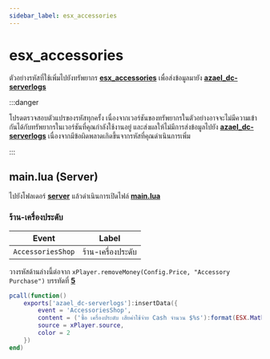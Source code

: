 ```yaml
---
sidebar_label: esx_accessories
---
```


# esx_accessories

ตัวอย่างรหัสที่ใช้เพิ่มไปยังทรัพยากร **[esx_accessories](https://github.com/esx-framework/esx-legacy/tree/main/%5Besx_addons%5D/esx_accessories)** เพื่อส่งข้อมูลมายัง **[azael_dc-serverlogs](../../)**

:::danger

โปรดตรวจสอบตัวแปรของรหัสทุกครั้ง เนื่องจากเวอร์ชันของทรัพยากรในตัวอย่างอาจจะไม่มีความเข้ากันได้กับทรัพยากรในเวอร์ชันที่คุณกำลังใช้งานอยู่ และส่งผลให้ไม่มีการส่งข้อมูลไปยัง **[azael_dc-serverlogs](../../)** เนื่องจากมีข้อผิดพลาดเกิดขึ้นจากรหัสที่คุณดำเนินการเพิ่ม

:::

## main.lua (Server)

ไปยังโฟลเดอร์ **[server](https://github.com/esx-framework/esx-legacy/tree/main/%5Besx_addons%5D/esx_accessories/server)** แล้วดำเนินการเปิดไฟล์ **[main.lua](https://github.com/esx-framework/esx-legacy/blob/main/%5Besx_addons%5D/esx_accessories/server/main.lua)**

### ร้าน-เครื่องประดับ

| Event                                  | Label
|----------------------------------------|----------------------------------------
| `AccessoriesShop`                      | ร้าน-เครื่องประดับ

วางรหัสด้านล่างนี้ต่อจาก `xPlayer.removeMoney(Config.Price, "Accessory Purchase")` บรรทัดที่ **[5](https://github.com/esx-framework/esx-legacy/blob/main/%5Besx_addons%5D/esx_accessories/server/main.lua#L5)**

```lua
pcall(function()
    exports['azael_dc-serverlogs']:insertData({
        event = 'AccessoriesShop',
        content = ('ซื้อ เครื่องประดับ เสียค่าใช้จ่าย Cash จำนวน $%s'):format(ESX.Math.GroupDigits(Config.Price)),
        source = xPlayer.source,
        color = 2
    })
end)
```
